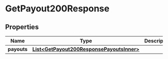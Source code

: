 

# GetPayout200Response


## Properties

| Name | Type | Description | Notes |
|------------ | ------------- | ------------- | -------------|
|**payouts** | [**List&lt;GetPayout200ResponsePayoutsInner&gt;**](GetPayout200ResponsePayoutsInner.md) |  |  [optional] |



